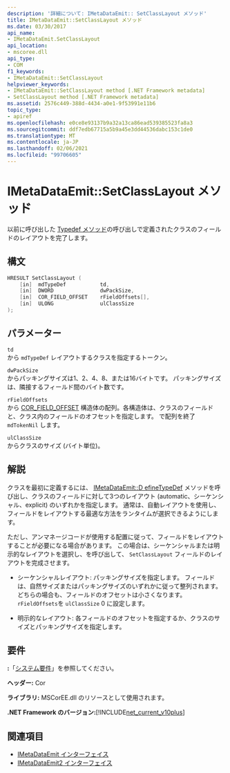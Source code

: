 ```yaml
---
description: '詳細について: IMetaDataEmit:: SetClassLayout メソッド'
title: IMetaDataEmit::SetClassLayout メソッド
ms.date: 03/30/2017
api_name:
- IMetaDataEmit.SetClassLayout
api_location:
- mscoree.dll
api_type:
- COM
f1_keywords:
- IMetaDataEmit::SetClassLayout
helpviewer_keywords:
- IMetaDataEmit::SetClassLayout method [.NET Framework metadata]
- SetClassLayout method [.NET Framework metadata]
ms.assetid: 2576c449-388d-4434-a0e1-9f53991e11b6
topic_type:
- apiref
ms.openlocfilehash: e0ce8e93137b9a32a13ca86ead539385523fa8a3
ms.sourcegitcommit: ddf7edb67715a5b9a45e3dd44536dabc153c1de0
ms.translationtype: MT
ms.contentlocale: ja-JP
ms.lasthandoff: 02/06/2021
ms.locfileid: "99706605"
---
```

# <a name="imetadataemitsetclasslayout-method"></a>IMetaDataEmit::SetClassLayout メソッド

以前に呼び出した [Typedef メソッド](imetadataemit-definetypedef-method.md)の呼び出しで定義されたクラスのフィールドのレイアウトを完了します。  
  
## <a name="syntax"></a>構文  
  
```cpp  
HRESULT SetClassLayout (  
    [in]  mdTypeDef           td,
    [in]  DWORD               dwPackSize,
    [in]  COR_FIELD_OFFSET    rFieldOffsets[],
    [in]  ULONG               ulClassSize
);  
```  
  
## <a name="parameters"></a>パラメーター  

 `td`  
 から `mdTypeDef` レイアウトするクラスを指定するトークン。  
  
 `dwPackSize`  
 からパッキングサイズは1、2、4、8、または16バイトです。 パッキングサイズは、隣接するフィールド間のバイト数です。  
  
 `rFieldOffsets`  
 から [COR_FIELD_OFFSET](cor-field-offset-structure.md) 構造体の配列。各構造体は、クラスのフィールドと、クラス内のフィールドのオフセットを指定します。 で配列を終了 `mdTokenNil` します。  
  
 `ulClassSize`  
 からクラスのサイズ (バイト単位)。  
  
## <a name="remarks"></a>解説  

 クラスを最初に定義するには、 [IMetaDataEmit::D efineTypeDef](imetadataemit-definetypedef-method.md) メソッドを呼び出し、クラスのフィールドに対して3つのレイアウト (automatic、シーケンシャル、explicit) のいずれかを指定します。 通常は、自動レイアウトを使用し、フィールドをレイアウトする最適な方法をランタイムが選択できるようにします。  
  
 ただし、アンマネージコードが使用する配置に従って、フィールドをレイアウトすることが必要になる場合があります。 この場合は、シーケンシャルまたは明示的なレイアウトを選択し、を呼び出して、 `SetClassLayout` フィールドのレイアウトを完成させます。  
  
- シーケンシャルレイアウト: パッキングサイズを指定します。 フィールドは、自然サイズまたはパッキングサイズのいずれかに従って整列されます。どちらの場合も、フィールドのオフセットは小さくなります。 `rFieldOffsets`を `ulClassSize` 0 に設定します。  
  
- 明示的なレイアウト: 各フィールドのオフセットを指定するか、クラスのサイズとパッキングサイズを指定します。  
  
## <a name="requirements"></a>要件  

 **:**「[システム要件](../../get-started/system-requirements.md)」を参照してください。  
  
 **ヘッダー:** Cor  
  
 **ライブラリ:** MSCorEE.dll のリソースとして使用されます。  
  
 **.NET Framework のバージョン:**[!INCLUDE[net_current_v10plus](../../../../includes/net-current-v10plus-md.md)]  
  
## <a name="see-also"></a>関連項目

- [IMetaDataEmit インターフェイス](imetadataemit-interface.md)
- [IMetaDataEmit2 インターフェイス](imetadataemit2-interface.md)
